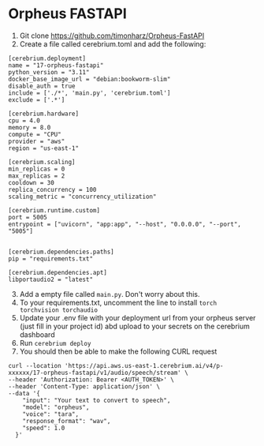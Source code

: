 # Orpheus FASTAPI

1. Git clone https://github.com/timonharz/Orpheus-FastAPI
2. Create a file called cerebrium.toml and add the following:
```
[cerebrium.deployment]
name = "17-orpheus-fastapi"
python_version = "3.11"
docker_base_image_url = "debian:bookworm-slim"
disable_auth = true
include = ['./*', 'main.py', 'cerebrium.toml']
exclude = ['.*']

[cerebrium.hardware]
cpu = 4.0
memory = 8.0
compute = "CPU"
provider = "aws"
region = "us-east-1"

[cerebrium.scaling]
min_replicas = 0
max_replicas = 2
cooldown = 30
replica_concurrency = 100
scaling_metric = "concurrency_utilization"

[cerebrium.runtime.custom]
port = 5005
entrypoint = ["uvicorn", "app:app", "--host", "0.0.0.0", "--port", "5005"]


[cerebrium.dependencies.paths]
pip = "requirements.txt"

[cerebrium.dependencies.apt]
libportaudio2 = "latest"
```
3. Add a empty file called `main.py`. Don't worry about this.
4. To your requirements.txt, uncomment the line to install `torch torchvision torchaudio`
5. Update your .env file with your deployment url from your orpheus server (just fill in your project id) abd upload to your secrets on the cerebrium dashboard
6. Run `cerebrium deploy`
7. You should then be able to make the following CURL request
```
curl --location 'https://api.aws.us-east-1.cerebrium.ai/v4/p-xxxxxx/17-orpheus-fastapi/v1/audio/speech/stream' \
--header 'Authorization: Bearer <AUTH_TOKEN>' \
--header 'Content-Type: application/json' \
--data '{
    "input": "Your text to convert to speech",
    "model": "orpheus",
    "voice": "tara",
    "response_format": "wav",
    "speed": 1.0
  }'
```